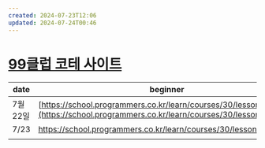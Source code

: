 ```yaml
---
created: 2024-07-23T12:06
updated: 2024-07-24T00:46
---
```


# [99클럽 코테 사이트](https://hanghae99.spartacodingclub.kr/99club/lms)

| date   | beginner                                                                                                                           | middler                                                                                                                            | challenger                                                                                                                           |
| ------ | ---------------------------------------------------------------------------------------------------------------------------------- | ---------------------------------------------------------------------------------------------------------------------------------- | ------------------------------------------------------------------------------------------------------------------------------------ |
| 7월 22일 | [https://school.programmers.co.kr/learn/courses/30/lessons/12932](https://school.programmers.co.kr/learn/courses/30/lessons/12932) | [https://school.programmers.co.kr/learn/courses/30/lessons/87390](https://school.programmers.co.kr/learn/courses/30/lessons/87390) | [https://school.programmers.co.kr/learn/courses/30/lessons/154539](https://school.programmers.co.kr/learn/courses/30/lessons/154539) |
| 7/23   | https://school.programmers.co.kr/learn/courses/30/lessons/12944                                                                    | https://school.programmers.co.kr/learn/courses/30/lessons/12954                                                                    | https://school.programmers.co.kr/learn/courses/30/lessons/135807                                                                     |
|        |                                                                                                                                    |                                                                                                                                    |                                                                                                                                      |
